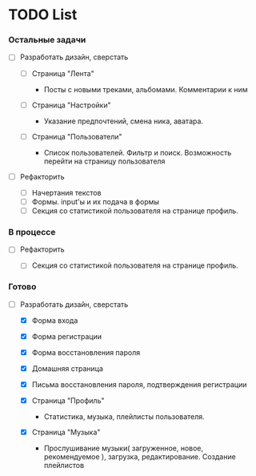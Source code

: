 # TODO List

### Остальные задачи
   - [ ] Разработать дизайн, сверстать

      - [ ] Страница "Лента"
         - Посты с новыми треками, альбомами. Комментарии к ним

      - [ ] Страница "Настройки"
         - Указание предпочтений, смена ника, аватара.

      - [ ] Страница "Пользователи"
         - Список пользователей. Фильтр и поиск. Возможность перейти на страницу пользователя   

   - [ ] Рефакторить
      - [ ] Начертания текстов
      - [ ] Формы. input'ы и их подача в формы
      - [ ] Секция со статистикой пользователя на странице профиль.

### В процессе

   - [ ] Рефакторить
      - [ ] Секция со статистикой пользователя на странице профиль.


### Готово
 - [ ] Разработать дизайн, сверстать
   - [x] Форма входа
   - [x] Форма регистрации
   - [x] Форма восстановления пароля
   - [x] Домашняя страница   
   - [x] Письма восстановления пароля, подтверждения регистрации

   - [x] Страница "Профиль"   
      - Статистика, музыка, плейлисты пользователя.

   - [x] Страница "Музыка"
      - Прослушивание музыки( загруженное, новое, рекомендуемое ), загрузка, редактирование. Создание плейлистов